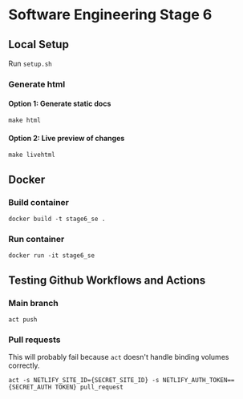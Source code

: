 # Software Engineering Stage 6

## Local Setup

Run `setup.sh`

### Generate html

#### Option 1: Generate static docs

`make html`

#### Option 2: Live preview of changes

`make livehtml`

## Docker

### Build container

`docker build -t stage6_se .`

### Run container

`docker run -it stage6_se`

## Testing Github Workflows and Actions

### Main branch

`act push`

### Pull requests

This will probably fail because `act` doesn't handle binding volumes correctly.

`act -s NETLIFY_SITE_ID={SECRET_SITE_ID} -s NETLIFY_AUTH_TOKEN=={SECRET_AUTH TOKEN} pull_request`
